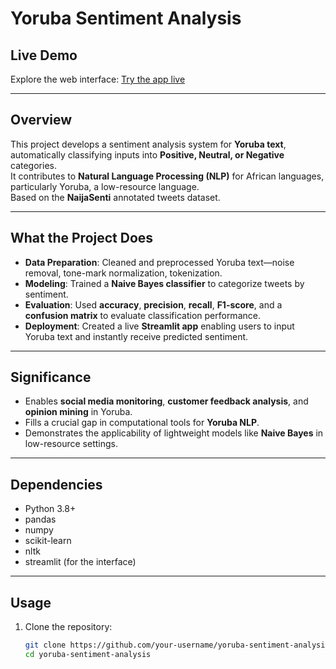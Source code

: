 # Yoruba Sentiment Analysis

##  Live Demo  
Explore the web interface: [Try the app live](https://hz2cjqpzvcoasnprapdkyc.streamlit.app/)  

---

##  Overview  
This project develops a sentiment analysis system for **Yoruba text**, automatically classifying inputs into **Positive, Neutral, or Negative** categories.  
It contributes to **Natural Language Processing (NLP)** for African languages, particularly Yoruba, a low-resource language.  
Based on the **NaijaSenti** annotated tweets dataset.  

---

##  What the Project Does  
- **Data Preparation**: Cleaned and preprocessed Yoruba text—noise removal, tone-mark normalization, tokenization.  
- **Modeling**: Trained a **Naive Bayes classifier** to categorize tweets by sentiment.  
- **Evaluation**: Used **accuracy**, **precision**, **recall**, **F1-score**, and a **confusion matrix** to evaluate classification performance.  
- **Deployment**: Created a live **Streamlit app** enabling users to input Yoruba text and instantly receive predicted sentiment.

---

##  Significance  
- Enables **social media monitoring**, **customer feedback analysis**, and **opinion mining** in Yoruba.  
- Fills a crucial gap in computational tools for **Yoruba NLP**.  
- Demonstrates the applicability of lightweight models like **Naive Bayes** in low-resource settings.

---

##  Dependencies  
- Python 3.8+  
- pandas  
- numpy  
- scikit-learn  
- nltk  
- streamlit (for the interface)

---

##  Usage  

1. Clone the repository:  
   ```bash
   git clone https://github.com/your-username/yoruba-sentiment-analysis.git
   cd yoruba-sentiment-analysis
